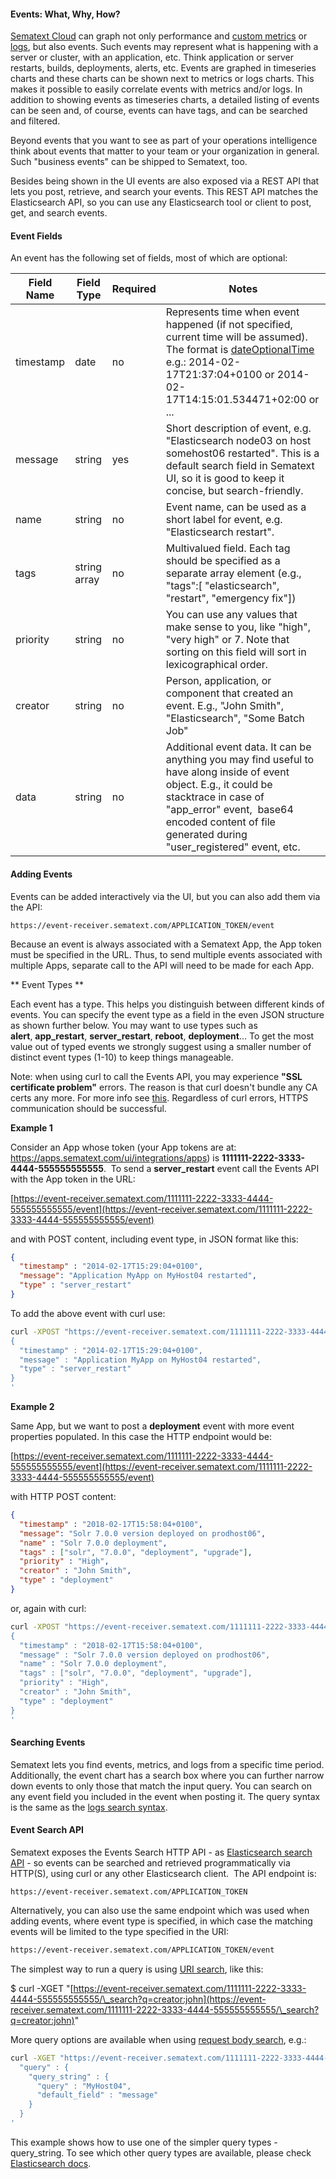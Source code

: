 #### Events: What, Why, How?

[Sematext Cloud](http://sematext.com/cloud/) can graph not only
performance and [custom metrics](/monitoring/custom-metrics) or
[logs](/logs), but also events. Such events may represent what is
happening with a server or cluster, with an application, etc.  Think
application or server restarts, builds, deployments, alerts, etc.
Events are graphed in timeseries charts and these charts can be shown
next to metrics or logs charts. This makes it possible to easily
correlate events with metrics and/or logs. In addition to showing
events as timeseries charts, a detailed listing of events can be seen
and, of course, events can have tags, and can be searched and
filtered.

Beyond events that you want to see as part of your operations
intelligence think about events that matter to your team or your
organization in general.  Such "business events" can be shipped to
Sematext, too.

Besides being shown in the UI events are also exposed via a REST API
that lets you post, retrieve, and search your events. This REST API
matches the Elasticsearch API, so you can use any Elasticsearch tool
or client to post, get, and search events.

#### Event Fields

An event has the following set of fields, most of which are optional:

<table>
<thead>
<tr class="header">
<th>Field Name</th>
<th>Field Type</th>
<th>Required</th>
<th>Notes</th>
</tr>
</thead>
<tbody>
<tr class="odd">
<td>timestamp</td>
<td>date</td>
<td>no</td>
<td>Represents time when event happened (if not specified, current time will be assumed). The format is <a href="http://joda-time.sourceforge.net/api-release/org/joda/time/format/ISODateTimeFormat.html#dateOptionalTimeParser" class="external-link">dateOptionalTime</a> e.g.: <span>2014-02-17T21:37:04+0100 or </span><span class="jsonPretty-string">2014-02-17T14:15:01.534471+02:00 or ...<br />
</span></td>
</tr>
<tr class="even">
<td>message</td>
<td>string</td>
<td>yes</td>
<td>Short description of event, e.g. &quot;Elasticsearch node03 on host somehost06 restarted&quot;. This is a default search field in Sematext UI, so it is good to keep it concise, but search-friendly.</td>
</tr>
<tr class="odd">
<td>name</td>
<td>string</td>
<td>no</td>
<td>Event name, can be used as a short label for event, e.g. &quot;Elasticsearch restart&quot;.</td>
</tr>
<tr class="even">
<td>tags</td>
<td>string array</td>
<td>no</td>
<td>Multivalued field. Each tag should be specified as a separate array element (e.g., &quot;tags&quot;:[ &quot;elasticsearch&quot;, &quot;restart&quot;, &quot;emergency fix&quot;])</td>
</tr>
<tr class="odd">
<td>priority</td>
<td>string</td>
<td>no</td>
<td>You can use any values that make sense to you, like &quot;high&quot;, &quot;very high&quot; or 7. Note that sorting on this field will sort in lexicographical order.</td>
</tr>
<tr class="even">
<td>creator</td>
<td>string</td>
<td>no</td>
<td>Person, application, or component that created an event. E.g., &quot;John Smith&quot;, &quot;Elasticsearch&quot;, &quot;Some Batch Job&quot;</td>
</tr>
<tr class="odd">
<td>data</td>
<td>string</td>
<td>no</td>
<td>Additional event data. It can be anything you may find useful to have along inside of event object. E.g., it could be stacktrace in case of &quot;app_error&quot; event,  base64 encoded content of file generated during &quot;user_registered&quot; event, etc.</td>
</tr>
</tbody>
</table>

#### Adding Events

Events can be added interactively via the UI, but you can also add them via the API:

```
https://event-receiver.sematext.com/APPLICATION_TOKEN/event
```

Because an event is always associated with a Sematext App, the App token must be specified in the URL. Thus, to send
multiple events associated with multiple Apps, separate call to
the API will need to be made for each App.  

** Event Types **

Each event has a type.  This helps you distinguish between different kinds of events.
You can specify the event type as a field in the even JSON structure as shown further below.
You may want to use types such as
**alert**, **app\_restart**, **server\_restart**, **reboot**, **deployment**...
To get the most value out of typed events we strongly suggest using a smaller number of distinct
event types (1-10) to keep things manageable.

Note: when using curl to call the Events API, you may experience **"SSL certificate
problem"** errors. The reason is that curl doesn't bundle any CA certs
any more.  For more info see
[this](http://curl.haxx.se/docs/sslcerts.html). Regardless of curl
errors, HTTPS communication should be successful.

**Example 1**

Consider an App whose token (your App tokens are at:
<https://apps.sematext.com/ui/integrations/apps>) is
**1111111-2222-3333-4444-555555555555**.  To send
a **server\_restart** event call the Events API with the App token in the URL:

[https://event-receiver.sematext.com/1111111-2222-3333-4444-555555555555/event](https://event-receiver.sematext.com/1111111-2222-3333-4444-555555555555/event)

and with POST content, including event type, in JSON format like this:

``` JSON
{
  "timestamp" : "2014-02-17T15:29:04+0100",
  "message": "Application MyApp on MyHost04 restarted",
  "type" : "server_restart"
}
```

To add the above event with curl use: 

``` bash
curl -XPOST "https://event-receiver.sematext.com/1111111-2222-3333-4444-555555555555/event" -d '
{
  "timestamp" : "2014-02-17T15:29:04+0100",
  "message" : "Application MyApp on MyHost04 restarted",
  "type" : "server_restart"
}
'
```

**Example 2**

Same App, but we want to post a **deployment** event with more event properties populated. In this case the HTTP endpoint would be:

[https://event-receiver.sematext.com/1111111-2222-3333-4444-555555555555/event](https://event-receiver.sematext.com/1111111-2222-3333-4444-555555555555/event)

with HTTP POST content:

``` JSON
{
  "timestamp" : "2018-02-17T15:58:04+0100",
  "message": "Solr 7.0.0 version deployed on prodhost06",
  "name" : "Solr 7.0.0 deployment",
  "tags" : ["solr", "7.0.0", "deployment", "upgrade"],
  "priority" : "High",
  "creator" : "John Smith",
  "type" : "deployment"
}
```

or, again with curl:

``` bash
curl -XPOST "https://event-receiver.sematext.com/1111111-2222-3333-4444-555555555555/event" -d '
{
  "timestamp" : "2018-02-17T15:58:04+0100",
  "message" : "Solr 7.0.0 version deployed on prodhost06",
  "name" : "Solr 7.0.0 deployment",
  "tags" : ["solr", "7.0.0", "deployment", "upgrade"],
  "priority" : "High",
  "creator" : "John Smith",
  "type" : "deployment"
}
'
```

#### Searching Events

Sematext lets you find events, metrics, and logs from a specific
time period. Additionally, the event chart has a search box where you
can further narrow down events to only those that match the input query.
You can search on any event field you included in the event when posting
it.  The query syntax is the same as the [logs search syntax](/logs/search-syntax/).

#### Event Search API

Sematext exposes the Events Search HTTP API - as [Elasticsearch search API](http://www.elasticsearch.org/guide/en/elasticsearch/reference/current/query-dsl.html) - so
events can be searched and retrieved programmatically via
HTTP(S), using curl or any other Elasticsearch client.  The API endpoint
is:

```
https://event-receiver.sematext.com/APPLICATION_TOKEN
```

Alternatively, you can also use the same endpoint which was used when
adding events, where event type is specified, in which case the matching
events will be limited to the type specified in the URI:

``` bash
https://event-receiver.sematext.com/APPLICATION_TOKEN/event
```

The simplest way to run a query is using [URI search](http://www.elasticsearch.org/guide/en/elasticsearch/reference/current/search-uri-request.html),
like this:

$ curl -XGET
"[https://event-receiver.sematext.com/1111111-2222-3333-4444-555555555555/\_search?q=creator:john](https://event-receiver.sematext.com/1111111-2222-3333-4444-555555555555/\_search?q=creator:john)"

More query options are available when using [request body search](http://www.elasticsearch.org/guide/en/elasticsearch/reference/current/search-request-body.html),
e.g.:

``` bash
curl -XGET "https://event-receiver.sematext.com/1111111-2222-3333-4444-555555555555/_search" -d '
  "query" : {
    "query_string" : {
      "query" : "MyHost04",
      "default_field" : "message"
    }
  } 
'
```

This example shows how to use one of the simpler query types -
query\_string. To see which other query types are available, please
check [Elasticsearch docs](http://www.elasticsearch.org/guide/en/elasticsearch/reference/current/query-dsl.html).
